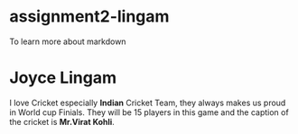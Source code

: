 # assignment2-lingam
To learn more about markdown

# Joyce Lingam
I love Cricket especially **Indian** Cricket Team, they always makes us proud in World cup Finials.
They will be 15 players in this game and the caption of the cricket is **Mr.Virat Kohli**.
